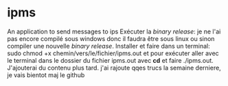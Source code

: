 # ipms
An application to send messages to ips
Exécuter la *binary release*: je ne l'ai pas encore compilé sous windows donc il faudra être sous linux ou sinon compiler une nouvelle *binary release*.
Installer et faire dans un terminal: sudo chmod +x chemin/vers/le/fichier/ipms.out et pour exécuter aller avec le terminal dans le dossier du fichier ipms.out avec **cd** et faire ./ipms.out.
J'ajouterai du contenu plus tard.
j'ai rajoute qqes trucs la semaine derniere, je vais bientot maj le github
